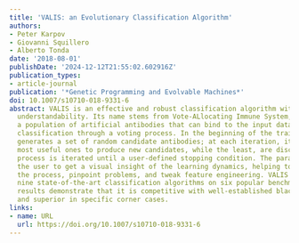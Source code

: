 ```yaml
---
title: 'VALIS: an Evolutionary Classification Algorithm'
authors:
- Peter Karpov
- Giovanni Squillero
- Alberto Tonda
date: '2018-08-01'
publishDate: '2024-12-12T21:55:02.602916Z'
publication_types:
- article-journal
publication: '*Genetic Programming and Evolvable Machines*'
doi: 10.1007/s10710-018-9331-6
abstract: VALIS is an effective and robust classification algorithm with a focus on
  understandability. Its name stems from Vote-ALlocating Immune System, as it evolves
  a population of artificial antibodies that can bind to the input data, and performs
  classification through a voting process. In the beginning of the training, VALIS
  generates a set of random candidate antibodies; at each iteration, it selects the
  most useful ones to produce new candidates, while the least, are discarded; the
  process is iterated until a user-defined stopping condition. The paradigm allows
  the user to get a visual insight of the learning dynamics, helping to supervise
  the process, pinpoint problems, and tweak feature engineering. VALIS is tested against
  nine state-of-the-art classification algorithms on six popular benchmark problems;
  results demonstrate that it is competitive with well-established black-box techniques,
  and superior in specific corner cases.
links:
- name: URL
  url: https://doi.org/10.1007/s10710-018-9331-6
---
```

